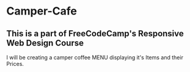 # Camper-Cafe
## This is a part of FreeCodeCamp's Responsive Web Design Course
I will be creating a camper coffee MENU displaying it's Items and their Prices.
